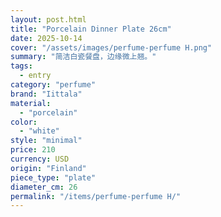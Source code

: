 ```yaml
---
layout: post.html
title: "Porcelain Dinner Plate 26cm"
date: 2025-10-14
cover: "/assets/images/perfume-perfume H.png"
summary: "简洁白瓷餐盘，边缘微上翘。"
tags:
  - entry
category: "perfume"
brand: "Iittala"
material:
  - "porcelain"
color:
  - "white"
style: "minimal"
price: 210           
currency: USD  
origin: "Finland"
piece_type: "plate"
diameter_cm: 26
permalink: "/items/perfume-perfume H/"
---
```


